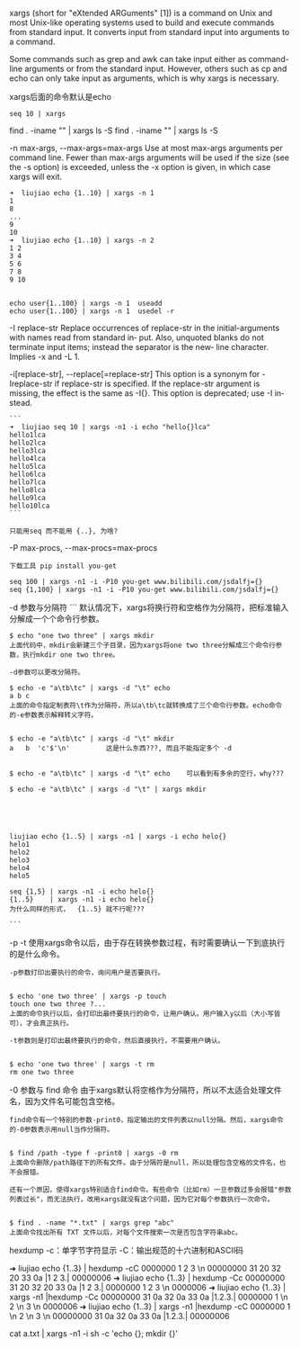 xargs (short for "eXtended ARGuments" [1]) is a command on Unix and most Unix-like operating systems 
used to build and execute commands from standard input. It converts input from standard input into 
arguments to a command.

Some commands such as grep and awk can take input either as command-line arguments or from the 
standard input. However, others such as cp and echo can only take input as arguments, which is 
why xargs is necessary.

xargs后面的命令默认是echo

    seq 10 | xargs

find . -iname ""  | xargs ls -S
find . -iname ""  | xargs ls -S


-n  max-args, --max-args=max-args
    Use at most max-args arguments per command line.  Fewer than max-args arguments will be  used
    if  the  size  (see  the -s option) is exceeded, unless the -x option is given, in which case
    xargs will exit.
    
    ➜  liujiao echo {1..10} | xargs -n 1
    1
    8
    ...
    9
    10
    ➜  liujiao echo {1..10} | xargs -n 2
    1 2
    3 4
    5 6
    7 8
    9 10


    echo user{1..100} | xargs -n 1  useadd 
    echo user{1..100} | xargs -n 1  usedel -r

-I replace-str
    Replace occurrences of replace-str in the initial-arguments with names read from standard in‐
    put.  Also, unquoted blanks do not terminate input items; instead the separator is  the  new‐
    line character.  Implies -x and -L 1.

-i[replace-str], --replace[=replace-str]
    This  option  is a synonym for -Ireplace-str if replace-str is specified.  If the replace-str
    argument is missing, the effect is the same as -I{}.  This option is deprecated; use  -I  in‐
    stead.



    ```
    ➜  liujiao seq 10 | xargs -n1 -i echo "hello{}lca"
    hello1lca
    hello2lca
    hello3lca
    hello4lca
    hello5lca
    hello6lca
    hello7lca
    hello8lca
    hello9lca
    hello10lca
    ```

    只能用seq 而不能用 {..}, 为啥?


-P max-procs, --max-procs=max-procs


    下载工具 pip install you-get

    seq 100 | xargs -n1 -i -P10 you-get www.bilibili.com/jsdalfj={}
    seq {1,100} | xargs -n1 -i -P10 you-get www.bilibili.com/jsdalfj={}


-d 参数与分隔符
    ```
    默认情况下，xargs将换行符和空格作为分隔符，把标准输入分解成一个个命令行参数。

    $ echo "one two three" | xargs mkdir
    上面代码中，mkdir会新建三个子目录，因为xargs将one two three分解成三个命令行参数，执行mkdir one two three。

    -d参数可以更改分隔符。

    $ echo -e "a\tb\tc" | xargs -d "\t" echo
    a b c
    上面的命令指定制表符\t作为分隔符，所以a\tb\tc就转换成了三个命令行参数。echo命令的-e参数表示解释转义字符。


    $ echo -e "a\tb\tc" | xargs -d "\t" mkdir
    a   b  'c'$'\n'         这是什么东西???, 而且不能指定多个 -d 
    
   
    $ echo -e "a\tb\tc" | xargs -d "\t" echo    可以看到有多余的空行，why???

    $ echo -e "a\tb\tc" | xargs -d "\t" | xargs mkdir





    liujiao echo {1..5} | xargs -n1 | xargs -i echo helo{}
    helo1
    helo2
    helo3
    helo4
    helo5

    seq {1,5} | xargs -n1 -i echo helo{}
    {1..5}    | xargs -n1 -i echo helo{}
    为什么同样的形式，  {1..5} 就不行呢???

    ```

-p -t 使用xargs命令以后，由于存在转换参数过程，有时需要确认一下到底执行的是什么命令。

    -p参数打印出要执行的命令，询问用户是否要执行。


    $ echo 'one two three' | xargs -p touch
    touch one two three ?...
    上面的命令执行以后，会打印出最终要执行的命令，让用户确认。用户输入y以后（大小写皆可），才会真正执行。

    -t参数则是打印出最终要执行的命令，然后直接执行，不需要用户确认。


    $ echo 'one two three' | xargs -t rm
    rm one two three



-0 参数与 find 命令
    由于xargs默认将空格作为分隔符，所以不太适合处理文件名，因为文件名可能包含空格。

    find命令有一个特别的参数-print0，指定输出的文件列表以null分隔。然后，xargs命令的-0参数表示用null当作分隔符。


    $ find /path -type f -print0 | xargs -0 rm
    上面命令删除/path路径下的所有文件。由于分隔符是null，所以处理包含空格的文件名，也不会报错。

    还有一个原因，使得xargs特别适合find命令。有些命令（比如rm）一旦参数过多会报错"参数列表过长"，而无法执行，改用xargs就没有这个问题，因为它对每个参数执行一次命令。


    $ find . -name "*.txt" | xargs grep "abc"
    上面命令找出所有 TXT 文件以后，对每个文件搜索一次是否包含字符串abc。










hexdump 
    -c：单字节字符显示
    -C：输出规范的十六进制和ASCII码

➜  liujiao echo {1..3} | hexdump -cC
0000000   1       2       3  \n
00000000  31 20 32 20 33 0a                                 |1 2 3.|
00000006
➜  liujiao echo {1..3} | hexdump -Cc
00000000  31 20 32 20 33 0a                                 |1 2 3.|
0000000   1       2       3  \n
0000006
➜  liujiao echo {1..3} | xargs -n1 |hexdump -Cc
00000000  31 0a 32 0a 33 0a                                 |1.2.3.|
0000000   1  \n   2  \n   3  \n
0000006
➜  liujiao echo {1..3} | xargs -n1 |hexdump -cC
0000000   1  \n   2  \n   3  \n
00000000  31 0a 32 0a 33 0a                                 |1.2.3.|
00000006





cat a.txt  | xargs -n1 -i sh -c 'echo {}; mkdir {}'

